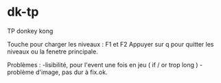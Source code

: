 # dk-tp
TP donkey kong

Touche pour charger les niveaux : F1 et F2
Appuyer sur q pour quitter les niveaux ou la fenetre principale.

Problèmes : 
-lisibilité, pour l'event une fois en jeu ( if / or trop long )
-problème d'image, pas dur à fix.ok.
